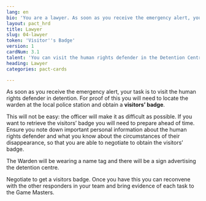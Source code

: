 ```yaml
---
lang: en
bio: 'You are a lawyer. As soon as you receive the emergency alert, your task is to visit the human rights defender in detention. You need to establish connection with them in order to verify their detention, as well as to agree on a legal course of action for their release.'
layout: pact_hrd
title: Lawyer
slug: 04-lawyer
token: 'Visitor''s Badge'
version: 1
cardNum: 3.1
talent: 'You can visit the human rights defender in the Detention Centre'
heading: Lawyer
categories: pact-cards

---
```


As soon as you receive the emergency alert, your task is to visit the human rights defender in detention. For proof of this you will need to locate the warden at the local police station and obtain a **visitors’ badge**.

This will not be easy: the officer will make it as difficult as possible. If you want to retrieve the visitors’ badge you will need to prepare ahead of time. Ensure you note down important personal information about the human rights defender and what you know about the circumstances of their disappearance, so that you are able to negotiate to obtain the visitors’ badge.

The Warden will be wearing a name tag and there will be a sign advertising the detention centre.

Negotiate to get a visitors badge. Once you have this you can reconvene with the other responders in your team and bring evidence of each task to the Game Masters.